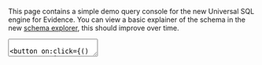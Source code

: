 <script>
    let queryString = `SELECT 1;`.trim()
    , tempQueryString = queryString + ""
</script>


This page contains a simple demo query console for the new Universal SQL engine for Evidence.
You can view a basic explainer of the schema in the new [schema explorer](/explore/schema), this should improve over time.

<textarea bind:value={tempQueryString} class="px-2 py-1 bg-gray-100 border border-gray-900 w-full h-72 font-mono"/>

<button on:click={() => queryString = tempQueryString} class="px-2 py-1 bg-green-800 rounded text-white">
    Run Query
</button>


```q
${queryString}
```

<DataTable data={q}/>